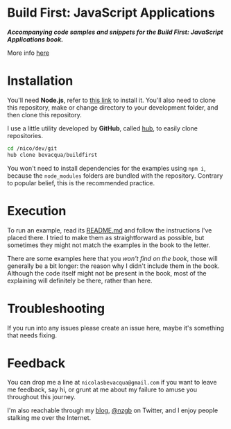 # Build First: JavaScript Applications

_**Accompanying code samples and snippets for the Build First: JavaScript Applications book.**_

More info [here](http://bevacqua.io/buildfirst "Build First: JavaScript Applications")

# Installation

You'll need **Node.js**, refer to [this link](http://nodejs.org/download/ "Node.js Downloads") to install it.
You'll also need to clone this repository, make or change directory to your development folder, and then clone this repository.

I use a little utility developed by **GitHub**, called [hub](http://hub.github.com/ "hub by GitHub"), to easily clone repositories.

```bash
cd /nico/dev/git
hub clone bevacqua/buildfirst
```

You won't need to install dependencies for the examples using `npm i`, because the `node_modules` folders are bundled with the repository. Contrary to popular belief, this is the recommended practice.

# Execution

To run an example, read its [README.md](README.md "To understand recursion, you must first understand recursion") and follow the instructions I've placed there. I tried to make them as straightforward as possible, but sometimes they might not match the examples in the book to the letter.

There are some examples here that you _won't find on the book_, those will generally be a bit longer: the reason why I didn't include them in the book. Although the code itself might not be present in the book, most of the explaining will definitely be there, rather than here.

# Troubleshooting

If you run into any issues please create an issue here, maybe it's something that needs fixing.

# Feedback

You can drop me a line at `nicolasbevacqua@gmail.com` if you want to leave me feedback, say hi, or grunt at me about my failure to amuse you throughout this journey.

I'm also reachable through my [blog](http://blog.ponyfoo.com "Pony Foo"), [@nzgb](https://twitter.com/nzgb "@nzgb on Twitter") on Twitter, and I enjoy people stalking me over the Internet.
